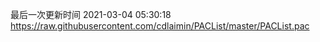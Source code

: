 最后一次更新时间 2021-03-04 05:30:18
https://raw.githubusercontent.com/cdlaimin/PACList/master/PACList.pac


